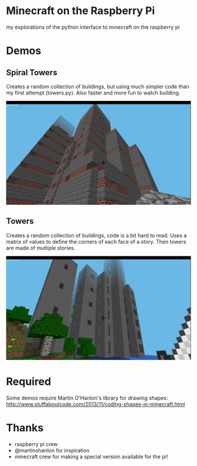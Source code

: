 # Minecraft on the Raspberry Pi

my explorations of the python interface to minecraft on the raspberry pi

# Demos

## Spiral Towers

Creates a random collection of buildings, but using much simpler code than my first attempt (towers.py). Also faster and more fun to watch building.

![spiral towers](spiral_towers.png "spiral towers")

## Towers

Creates a random collection of buildings, code is a bit hard to read. Uses a matrix of values to define the corners of each face of a story. Then towers are made of multiple stories.

![towers](towers.png "towers")

# Required

Some demos require Martin O'Hanlon's library for drawing shapes: http://www.stuffaboutcode.com/2013/11/coding-shapes-in-minecraft.html

# Thanks

* raspberry pi crew
* @martinohanlon for inspiration
* minecraft crew for making a special version available for the pi!

